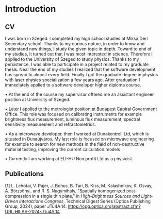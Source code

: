 # Introduction

<!-- more -->

## CV

I was born in Szeged. I completed my high school studies at Miksa Déri Secondary school. Thanks to my curious nature, in order to know and understand new things, I study the given topic in depth. Toward to end of my studies, It turned out that I was most interested in science. Therefore I applied to the University of Szeged to study physics. Thanks to my persistence, I was able to participate in a project related to my graduate thesis. Near the end of my studies I realized that the software development has spread to almost every field. Finally I got the graduate degree in physics with laser physics specialization a few years ago. After graduation I immediately applied to a software developer higher diploma course. 

•	At the end of the course my supervisor offered me an assistant engineer position at University of Szeged. 

•	Later I applied to the metrologist position at Budapest Capiral Government Office. This role was focused on calibrating instruments for example brightness flux measurement, luminous flux measurement, spectral sensitivity measurement and refractometrics. 

•	As a microwave developer, then I worked at Dunakontroll Ltd, which is situated in Dunaújváros. My last role is focused on microwave engineering for example to search for new methods in the field of non-destructive material testing, improving the current calculation models

•	Currently I am working at ELI-HU Non.profit Ltd as a physicist.

## Publications

<div><a>[1]</a> L. Lehotai, V. Pajer, J. Bohus, B. Tari, B. Kiss, M. Kalashnikov, K. Osvay, Á. Börzsönyi, and R. S. Nagymihály, "Spatially homogenized post-compression in a single thin plate," in <i>High-Brightness Sources and Light-Driven Interactions Congress</i>, Technical Digest Series (Optica Publishing Group, 2024), paper JTu4A.14. <a href="https://opg.optica.org/abstract.cfm?URI=HILAS-2024-JTu4A.14" target="_blank">https://opg.optica.org/abstract.cfm?URI=HILAS-2024-JTu4A.14</a></div>
<br>

